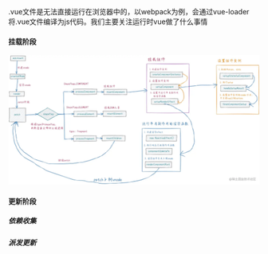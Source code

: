 .vue文件是无法直接运行在浏览器中的，以webpack为例，会通过vue-loader将.vue文件编译为js代码。我们主要关注运行时vue做了什么事情

#### 挂载阶段

![](../assets/vue-mount.webp)

#### 更新阶段

##### 依赖收集

##### 派发更新
